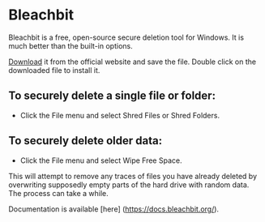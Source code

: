 [Title]: # (Secure deletion on Windows)
[Order]: # (1)

# Bleachbit

Bleachbit is a free, open-source secure deletion tool for Windows. It is much better than the built-in options.

[Download](http://bleachbit.sourceforge.net/download/windows) it from the official website and save the file. Double click on the downloaded file to install it. 

## To securely delete a single file or folder:

*    Click the File menu and select Shred Files or Shred Folders.

## To securely delete older data:

*	Click the File menu and select Wipe Free Space.

This will attempt to remove any traces of files you have already deleted by overwriting supposedly empty parts of the hard drive with random data. The process can take a while. 

Documentation is available [here] (https://docs.bleachbit.org/). 
